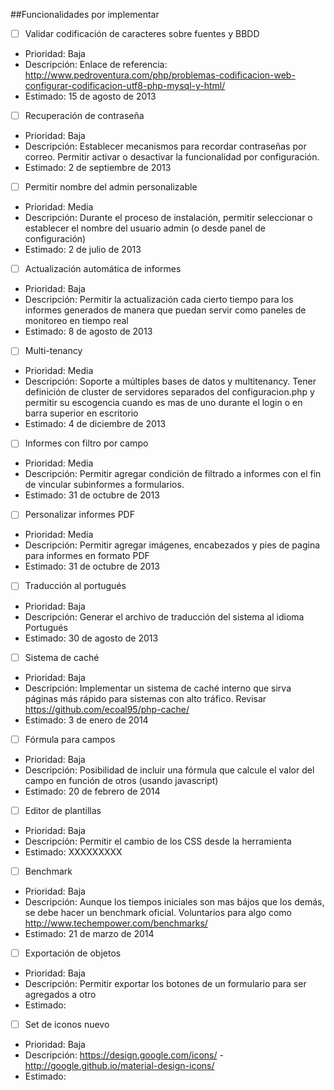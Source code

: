 ##Funcionalidades por implementar


- [ ] Validar codificación de caracteres sobre fuentes y BBDD
* Prioridad: Baja
* Descripción: Enlace de referencia: http://www.pedroventura.com/php/problemas-codificacion-web-configurar-codificacion-utf8-php-mysql-y-html/
* Estimado: 15 de agosto de 2013 

- [ ] Recuperación de contraseña
* Prioridad: Baja
* Descripción: Establecer mecanismos para recordar contraseñas por correo.  Permitir activar o desactivar la funcionalidad por configuración.
* Estimado: 2 de septiembre de 2013

- [ ] Permitir nombre del admin personalizable
* Prioridad: Media
* Descripción: Durante el proceso de instalación, permitir seleccionar o establecer el nombre del usuario admin (o desde panel de configuración)
* Estimado: 2 de julio de 2013

- [ ] Actualización automática de informes
* Prioridad: Baja
* Descripción: Permitir la actualización cada cierto tiempo para los informes generados de manera que puedan servir como paneles de monitoreo en tiempo real
* Estimado: 8 de agosto de 2013

- [ ] Multi-tenancy
* Prioridad: Media
* Descripción: Soporte a múltiples bases de datos y multitenancy.  Tener definición de cluster de servidores separados del configuracion.php y permitir su escogencia cuando es mas de uno durante el login o en barra superior en escritorio
* Estimado: 4 de diciembre de 2013

- [ ] Informes con filtro por campo
* Prioridad: Media
* Descripción: Permitir agregar condición de filtrado a informes con el fin de vincular subinformes a formularios.
* Estimado: 31 de octubre de 2013

- [ ] Personalizar informes PDF
* Prioridad: Media
* Descripción: Permitir agregar imágenes, encabezados y pies de pagina para informes en formato PDF
* Estimado: 31 de octubre de 2013

- [ ] Traducción al portugués
* Prioridad: Baja
* Descripción: Generar el archivo de traducción del sistema al idioma Portugués
* Estimado: 30 de agosto de 2013

- [ ] Sistema de caché
* Prioridad: Baja
* Descripción: Implementar un sistema de caché interno que sirva páginas más rápido para sistemas con alto tráfico.  Revisar https://github.com/ecoal95/php-cache/
* Estimado: 3 de enero de 2014

- [ ] Fórmula para campos
* Prioridad: Baja
* Descripción: Posibilidad de incluir una fórmula que calcule el valor del campo en función de otros (usando javascript)
* Estimado: 20 de febrero de 2014

- [ ] Editor de plantillas
* Prioridad: Baja
* Descripción: Permitir el cambio de los CSS desde la herramienta
* Estimado: XXXXXXXXX

- [ ] Benchmark
* Prioridad: Baja
* Descripción: Aunque los tiempos iniciales son mas bájos que los demás, se debe hacer un benchmark oficial.  Voluntarios para algo como http://www.techempower.com/benchmarks/
* Estimado: 21 de marzo de 2014

- [ ] Exportación de objetos
* Prioridad: Baja
* Descripción: Permitir exportar los botones de un formulario para ser agregados a otro
* Estimado: 

- [ ] Set de iconos nuevo
* Prioridad: Baja
* Descripción: https://design.google.com/icons/ - http://google.github.io/material-design-icons/
* Estimado: 

